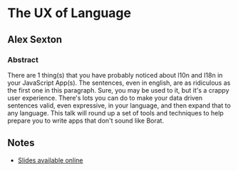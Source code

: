 # The UX of Language

## Alex Sexton

### Abstract
There are 1 thing(s) that you have probably noticed about l10n and I18n in your JavaScript App(s). The sentences, even in english, are as ridiculous as the first one in this paragraph. Sure, you may be used to it, but it's a crappy user experience. There's lots you can do to make your data driven sentences valid, even expressive, in your language, and then expand that to any language. This talk will round up a set of tools and techniques to help prepare you to write apps that don't sound like Borat.

## Notes

* [Slides available online](http://alexsexton.com/talks/uxoflanguage/)